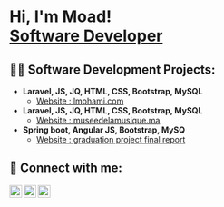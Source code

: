 <h1>Hi, I'm Moad! <br/><a href="https://github.com/mazraouiimoad">Software Developer</a></h1>

<h2>👨‍💻 Software Development Projects:</h2>

- <b>Laravel, JS, JQ, HTML, CSS, Bootstrap, MySQL</b>
  - [Website : lmohami.com]([https://lmohami.com](https://github.com/mazraouiimoad/www.lmohami.com.git))
- <b>Laravel, JS, JQ, HTML, CSS, Bootstrap, MySQL</b>
  - [Website : museedelamusique.ma](https://museedelamusique.ma)
- <b>Spring boot, Angular JS, Bootstrap, MySQ</b>
  - [Website : graduation project final report](https://github.com/mazraouiimoad/pfe)

<h2> 🤳 Connect with me:</h2>

[<img align="left" alt="JoshMadakor | Twitter" width="22px" src="https://cdn.jsdelivr.net/npm/simple-icons@v3/icons/twitter.svg" />][twitter]
[<img align="left" alt="JoshMadakor | LinkedIn" width="22px" src="https://cdn.jsdelivr.net/npm/simple-icons@v3/icons/linkedin.svg" />][linkedin]
[<img align="left" alt="JoshMadakor | Instagram" width="22px" src="https://cdn.jsdelivr.net/npm/simple-icons@v3/icons/instagram.svg" />][instagram]

[twitter]: https://twitter.com/MazraouiM
[instagram]: https://www.instagram.com/mazraouimoad
[linkedin]: https://www.linkedin.com/in/moad-mazraoui-26a90b196
